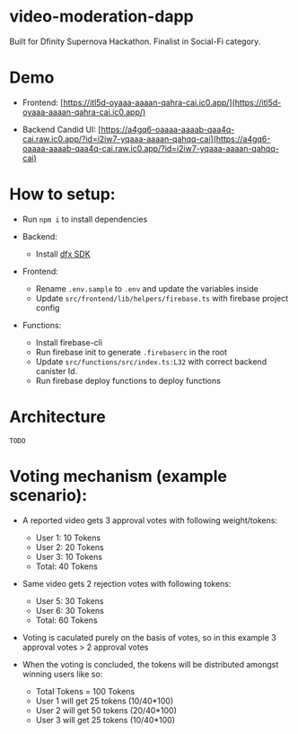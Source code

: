 # video-moderation-dapp

Built for Dfinity Supernova Hackathon.
Finalist in Social-Fi category.

# Demo

-   Frontend: [https://itl5d-oyaaa-aaaan-qahra-cai.ic0.app/](https://itl5d-oyaaa-aaaan-qahra-cai.ic0.app/)

-   Backend Candid UI: [https://a4gq6-oaaaa-aaaab-qaa4q-cai.raw.ic0.app/?id=i2iw7-yqaaa-aaaan-qahqq-cai](https://a4gq6-oaaaa-aaaab-qaa4q-cai.raw.ic0.app/?id=i2iw7-yqaaa-aaaan-qahqq-cai)

# How to setup:

-   Run `npm i` to install dependencies

-   Backend:

    -   Install [dfx SDK](https://internetcomputer.org/docs/current/developer-docs/build/install-upgrade-remove/)

-   Frontend:

    -   Rename `.env.sample` to `.env` and update the variables inside
    -   Update `src/frontend/lib/helpers/firebase.ts` with firebase project config

-   Functions:
    -   Install firebase-cli
    -   Run firebase init to generate `.firebaserc` in the root
    -   Update `src/functions/src/index.ts:L32` with correct backend canister Id.
    -   Run firebase deploy functions to deploy functions

# Architecture

`TODO`

# Voting mechanism (example scenario):

-   A reported video gets 3 approval votes with following weight/tokens:

    -   User 1: 10 Tokens
    -   User 2: 20 Tokens
    -   User 3: 10 Tokens
    -   Total: 40 Tokens

-   Same video gets 2 rejection votes with following tokens:

    -   User 5: 30 Tokens
    -   User 6: 30 Tokens
    -   Total: 60 Tokens

-   Voting is caculated purely on the basis of votes, so in this example 3 approval votes > 2 approval votes

-   When the voting is concluded, the tokens will be distributed amongst winning users like so:
    -   Total Tokens = 100 Tokens
    -   User 1 will get 25 tokens (10/40\*100)
    -   User 2 will get 50 tokens (20/40\*100)
    -   User 3 will get 25 tokens (10/40\*100)
